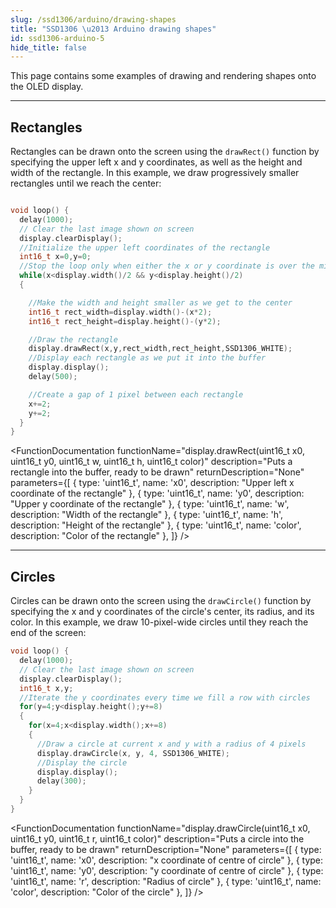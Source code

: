 ```yaml
---
slug: /ssd1306/arduino/drawing-shapes
title: "SSD1306 \u2013 Arduino drawing shapes"
id: ssd1306-arduino-5
hide_title: false
---
```

This page contains some examples of drawing and rendering shapes onto the OLED display.

---

## Rectangles

Rectangles can be drawn onto the screen using the `drawRect()` function by specifying the upper left x and y coordinates, as well as the height and width of the rectangle. In this example, we draw progressively smaller rectangles until we reach the center:

```cpp

void loop() {
  delay(1000);
  // Clear the last image shown on screen
  display.clearDisplay();
  //Initialize the upper left coordinates of the rectangle
  int16_t x=0,y=0;
  //Stop the loop only when either the x or y coordinate is over the middle of the screen
  while(x<display.width()/2 && y<display.height()/2)
  {

    //Make the width and height smaller as we get to the center
    int16_t rect_width=display.width()-(x*2);
    int16_t rect_height=display.height()-(y*2);

    //Draw the rectangle
    display.drawRect(x,y,rect_width,rect_height,SSD1306_WHITE);
    //Display each rectangle as we put it into the buffer
    display.display();
    delay(500);

    //Create a gap of 1 pixel between each rectangle
    x+=2;
    y+=2;
  }
}

```

<FunctionDocumentation
  functionName="display.drawRect(uint16_t x0, uint16_t y0, uint16_t w, uint16_t h, uint16_t color)"
  description="Puts a rectangle into the buffer, ready to be drawn"
  returnDescription="None"
  parameters={[ 
  { type: 'uint16_t', name: 'x0', description: "Upper left x coordinate of the rectangle" },
  { type: 'uint16_t', name: 'y0', description: "Upper y coordinate of the rectangle" },
  { type: 'uint16_t', name: 'w', description: "Width of the rectangle" },
  { type: 'uint16_t', name: 'h', description: "Height of the rectangle" },
  { type: 'uint16_t', name: 'color', description: "Color of the rectangle" },
  ]}
/>

---

## Circles

Circles can be drawn onto the screen using the `drawCircle()` function by specifying the x and y coordinates of the circle's center, its radius, and its color. In this example, we draw 10-pixel-wide circles until they reach the end of the screen:

```cpp
void loop() {
  delay(1000);
  // Clear the last image shown on screen
  display.clearDisplay();
  int16_t x,y;
  //Iterate the y coordinates every time we fill a row with circles
  for(y=4;y<display.height();y+=8)
  {
    for(x=4;x<display.width();x+=8)
    {
      //Draw a circle at current x and y with a radius of 4 pixels
      display.drawCircle(x, y, 4, SSD1306_WHITE);
      //Display the circle
      display.display();
      delay(300);
    }
  }
}

```

<FunctionDocumentation
  functionName="display.drawCircle(uint16_t x0, uint16_t y0, uint16_t r, uint16_t color)"
  description="Puts a circle into the buffer, ready to be drawn"
  returnDescription="None"
  parameters={[ 
  { type: 'uint16_t', name: 'x0', description: "x coordinate of centre of circle" },
  { type: 'uint16_t', name: 'y0', description: "y coordinate of centre of circle" },
  { type: 'uint16_t', name: 'r', description: "Radius of circle" },
  { type: 'uint16_t', name: 'color', description: "Color of the circle" },
  ]}
/>
